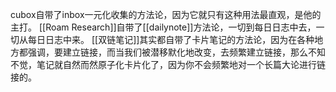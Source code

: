 cubox自带了inbox一元化收集的方法论，因为它就只有这种用法最直观，是他的主打。
[[Roam Research]]自带了[[dailynote]]方法论，一切到每日日志中去，一切从每日日志中来。
[[双链笔记]]其实都自带了卡片笔记的方法论，因为在各种地方都强调，要建立链接，而当我们被潜移默化地改变，去频繁建立链接，那么不知不觉，笔记就自然而然原子化卡片化了，因为你不会频繁地对一个长篇大论进行链接的。